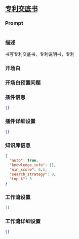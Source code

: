 
## [专利交底书](https://www.coze.cn/store/bot/7343089873609359399)
### Prompt
```md

```
### 描述
书写专利交底书，专利说明书，专利
### 开场白

### 开场白预置问题

### 插件信息
```json
{}
```
### 插件详细设置
```json
{}
```
### 知识库信息
```json
{
  "auto": true,
  "knowledge_info": [],
  "min_score": 0.5,
  "search_strategy": 0,
  "top_k": 3
}
```
### 工作流设置
```json
[]
```
### 工作流详细设置
```json
{}
```
